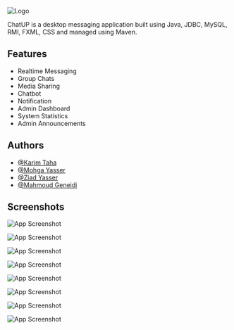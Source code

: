 
![Logo](https://i.ibb.co/WBGpZ4p/Screenshot-2023-01-24-172543-removebg-preview-1.png)


ChatUP is a desktop messaging application built using Java, JDBC, MySQL, RMI, FXML, CSS and managed using Maven.

## Features

- Realtime Messaging
- Group Chats
- Media Sharing
- Chatbot
- Notification
- Admin Dashboard
- System Statistics
- Admin Announcements


## Authors

- [@Karim Taha](https://github.com/Karimtaha2)
- [@Mohga Yasser](https://github.com/mohgayasser)
- [@Ziad Yasser](https://github.com/Zyad1999)
- [@Mahmoud Geneidi](https://github.com/Mahmoud-Geneidi)

## Screenshots

![App Screenshot](https://i.ibb.co/cX9SJPd/Screenshot-2023-02-21-010106.png)

![App Screenshot](https://i.ibb.co/dPj3m4f/d042f1ac-d2f6-4aa7-b747-06dfad22e873.jpg)

![App Screenshot](https://i.ibb.co/tZ3Zmgq/Screenshot-2023-02-21-005824.png)

![App Screenshot](https://i.ibb.co/KGv0hnB/Screenshot-2023-02-21-005730.png)

![App Screenshot](https://i.ibb.co/K01kVNz/Screenshot-2023-02-21-005911.png)

![App Screenshot](https://i.ibb.co/G35sQqW/Screenshot-2023-02-21-005936.png)

![App Screenshot](https://i.ibb.co/sqQQBN6/Screenshot-2023-02-21-011521.png)

![App Screenshot](https://i.ibb.co/3yFQLQd/Screenshot-2023-02-21-011625.png)
